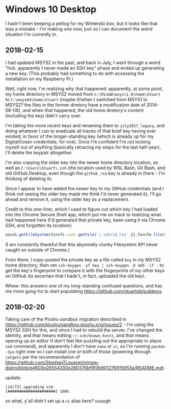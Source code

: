 # Windows 10 Desktop

I hadn't been keeping a petlog for my Wintendo box, but it looks like that was a mistake - I'm making one now, just so I can document the weird situation I'm currently in.

## 2018-02-15

I had updated MSYS2 in the past, and back in July, I went through a weird "huh, apparently I never made an SSH key" phase and ended up generating a new key. (This probably had something to do with accessing the installation on my Raspberry Pi.)

Well, right now, I'm realizing why that happened: apparently, at some point, my home directory in MSYS2 moved from `C:\MinGW\msys\1.0\home\Stuart` to `C:\msys64\home\Stuart` (maybe if/when I switched from MSYS1 to MSYS2? the files in the former diretory have a modification date of 2014-08-06), and when *that* happened, the old home diretory's content (including the key) didn't carry over.

I'm taking the more recent keys and renaming them to `july2017_legacy`, and doing whatever I can to eradicate all traces of that brief key having ever existed, in favor of the longer-standing key (which is already up for my DigitalOcean credentials, for one). Once I'm confident I'm not locking myself out of anything (basically retracing my steps for the last half-year), I'll delete the keypair altogether.

I'm also copying the older key into the newer home directory location, as well as `C:\Users\Stuart\.ssh` (the location used by WSL Bash, Git Bash, and old GitHub Desktop, even though the `github_rsa` key is already in there - I'm thinking of deleting it).

Since I appear to have added the *newer* key to my GitHub credentials (and I think not seeing the older key made me think I'd never generated it), I'll go ahead and remove it, using the older key as a replacement.

Credit to this one-liner, which I used to figure out which key I had loaded into the Chrome Secure Shell app, which put me on track to realizing what had happened here (I'd generated that private key, been using it via Chrome SSH, and forgotten its location):

```js
nassh.getFileSystem(fs=>fs.root.getFile('/.ssh/id_rsa',{},fe=>fe.file(file=>{let fr = new FileReader(); fr.onloadend = e=>console.log(e.target.result); fr.readAsText(file)}),console.error))
```

(I am constantly thankful that this abysmally clunky Filesystem API never caught on outside of Chrome.)

From there, I copy-pasted the private key as a file called `key` in my MSYS2 home directory, then ran `ssh-keygen -yf key | ssh-keygen -E md5 -lf -` to get the key's fingerprint to compare it with the fingerprints of my other keys on GitHub (to ascertain that I hadn't, in fact, uploaded the old key).

Whew: this answers one of my long-standing confused questions, and has me more gung-ho to start populating https://github.com/stuartpb/pubkeys.

## 2018-02-20

Taking care of the Plushu sandbox migration described in https://github.com/plushu/sandbox.plushu.org/issues/2 - I'm using the MSYS2 SSH for this, and since I had to rebuild the server, I've changed the identity, and *that* means editing `~/.ssh/known_hosts`, and *that* means opening up an editor (I don't feel like puzzling out the appropriate in-place `sed` command), and apparently I don't have `nano` or `vi`, so I'm running `pacman -Syu` right now so I can install one or both of those (powering through `catgets` per the recommendation of https://github.com/StephanTLavavej/mingw-distro/blob/e4603e26554200e280376bf9f3b901276915953a/README.md).

update:

```
(14/73) upgrading vim                              [#####################] 100%
```

so what, y'all didn't set up a `vi` alias here? uuuugh
